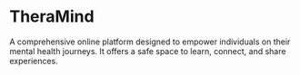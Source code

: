 # TheraMind
A comprehensive online platform designed to empower individuals on their mental health journeys. It offers a safe space to learn, connect, and share experiences.
